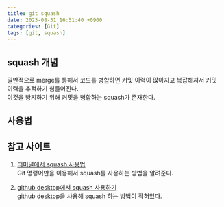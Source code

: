 ```yaml
---
title: git squash
date: 2023-08-31 16:51:40 +0900
categories: [Git]
tags: [git, squash]     
---
```


## squash 개념
일반적으로 merge를 통해서 코드를 병합하면 커밋 이력이 많아지고 복잡해져서 커밋 이력을 추적하기 힘들어진다.  
이것을 방지하기 위해 커밋을 병합하는 squash가 존재한다.  


## 사용법




## 참고 사이트
1. [터미널에서 squash 사용법](https://dev-yakuza.posstree.com/ko/git/git-squash/)  
Git 명령어만을 이용해서 squash를 사용하는 방법을 알려준다.


2. [github desktop에서 squash 사용하기](https://docs.github.com/en/desktop/contributing-and-collaborating-using-github-desktop/managing-commits/squashing-commits-in-github-desktop)  
github desktop을 사용해 squash 하는 방법이 적혀있다.